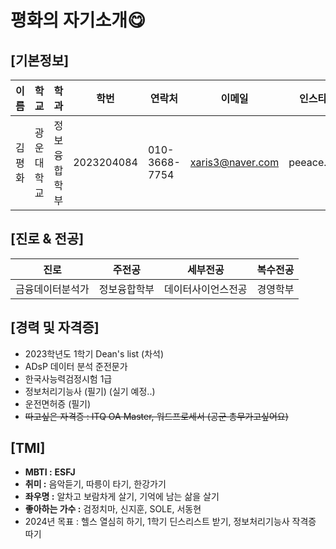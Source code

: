 # 평화의 자기소개😋
## [기본정보]
| 이름 | 학교 | 학과 | 학번 | 연락처 | 이메일 | 인스타 | 생일|
| --- | --- | --- | --- | --- | --- | --- | --- |
| 김평화 | 광운대학교 | 정보융합학부 | 2023204084 | 010-3668-7754 | xaris3@naver.com | peeace.xx | 2004년 12월 13일 |

## [진로 & 전공]
| 진로 | 주전공 | 세부전공 | 복수전공 |
| --- | --- | --- | --- |
| 금융데이터분석가 | 정보융합학부 | 데이터사이언스전공 | 경영학부 |

## [경력 및 자격증]
- 2023학년도 1학기 Dean's list (차석)
- ADsP 데이터 분석 준전문가
- 한국사능력검정시험 1급
- 정보처리기능사 (필기) (실기 예정..)
- 운전면허증 (필기)
- ~~따고싶은 자격증 : ITQ OA Master, 워드프로세서 (공군 총무가고싶어요)~~

## [TMI]
- **MBTI :** **ESFJ**
- **취미 :** 음악듣기, 따릉이 타기, 한강가기
- **좌우명 :** 알차고 보람차게 살기, 기억에 남는 삶을 살기
- **좋아하는 가수 :** 검정치마, 신지훈, SOLE, 서동현
- 2024년 목표 : 헬스 열심히 하기, 1학기 딘스리스트 받기, 정보처리기능사 작격증 따기 

